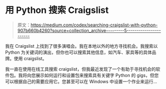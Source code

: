 # 用 Python 搜索 Craigslist

> 原文：<https://medium.com/codex/searching-craigslist-with-python-907b660b4260?source=collection_archive---------5----------------------->

我在 Craigslist 上找到了很多演唱会。我在本地以外的地方寻找机会。我搜索以 Python 为关键词的演出，但你也可以搜索其他信息，如汽车、家具等的具体品牌。使用 craigslist。

我一直在使用在线工具搜索 craigslist，但我最近发现了一个有助于寻找机会的软件包。我将向您展示如何运行和设置包来搜索具有关键字 Python 的 gigs，但您可以根据自己的需要应用它。您甚至可以在 Windows 中设置一个作业来运行…